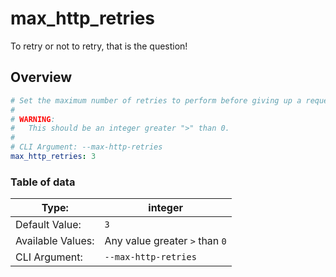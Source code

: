 # max_http_retries

To retry or not to retry, that is the question!

## Overview

```yaml title=".PyFunceble.overwrite.yaml"
# Set the maximum number of retries to perform before giving up a request.
#
# WARNING:
#   This should be an integer greater ">" than 0.
#
# CLI Argument: --max-http-retries
max_http_retries: 3
```

### Table of data

| Type:             | integer                        |
|-------------------|--------------------------------|
| Default Value:    | `3`                            |
| Available Values: | Any value greater `>` than `0` |
| CLI Argument:     | `--max-http-retries`           |

